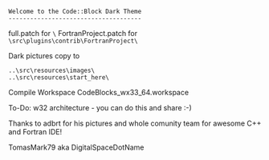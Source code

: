 ```
Welcome to the Code::Block Dark Theme
-------------------------------------
```

full.patch for `\`
FortranProject.patch for `\src\plugins\contrib\FortranProject\`

Dark pictures copy to
```
..\src\resources\images\
..\src\resources\start_here\
```

Compile Workspace CodeBlocks_wx33_64.workspace

To-Do: w32 architecture - you can do this and share :-)

Thanks to
    adbrt for his pictures and whole comunity team for awesome C++ and Fortran IDE!

TomasMark79 aka DigitalSpaceDotName
